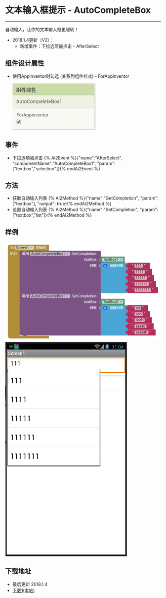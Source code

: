 # 文本输入框提示 - AutoCompleteBox

---

自动输入，让你的文本输入框更聪明！

* 2018.1.4更新（V2）：
  * 新增事件：下拉选项被点击 - AfterSelect


## 组件设计属性

* 使用Appinventor时勾选 (关系到组件样式) - ForAppinventor

  ![](../images/AutoCompleteBox/property.png)

## 事件

* 下拉选项被点击
  {% Ai2Event %}{"name":"AfterSelect", "componentName":"AutoCompleteBox1", "param":["textbox","selection"]}{% endAi2Event %}

## 方法

* 获取自动输入列表
  {% Ai2Method %}{"name":"GetCompletion", "param":["textbox"], "output": true}{% endAi2Method %}
* 设置自动输入列表
  {% Ai2Method %}{"name":"SetCompletion", "param":["textbox","list"]}{% endAi2Method %}

## 样例

![](../images/AutoCompleteBox/code.png)
![](../images/AutoCompleteBox/capture.png)

## 下载地址

* 最后更新 2018.1.4
* <a href="/aix/cn.colintree.aix.AutoCompleteBox.aix" target="_blank">下载1(本站)</a>
